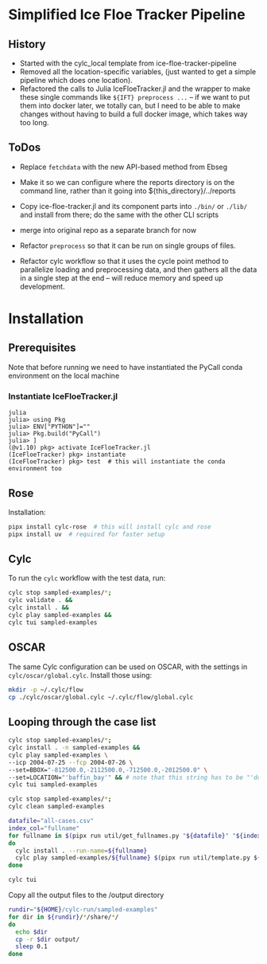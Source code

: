# Simplified Ice Floe Tracker Pipeline

## History

- Started with the cylc_local template from ice-floe-tracker-pipeline
- Removed all the location-specific variables, (just wanted to get a simple pipeline which does one location).
- Refactored the calls to Julia IceFloeTracker.jl and the wrapper to make these single commands like `${IFT} preprocess ...` – if we want to put them into docker later, we totally can, but I need to be able to make changes without having to build a full docker image, which takes way too long.

## ToDos

- Replace `fetchdata` with the new API-based method from Ebseg
- Make it so we can configure where the reports directory is on the command line, rather than it going into ${this_directory}/../reports
- Copy ice-floe-tracker.jl and its component parts into `./bin/` or `./lib/` and install from there; do the same with the other CLI scripts
- merge into original repo as a separate branch for now

- Refactor `preprocess` so that it can be run on single groups of files.
- Refactor cylc workflow so that it uses the cycle point method to parallelize loading and preprocessing data, and then gathers all the data in a single step at the end – will reduce memory and speed up development.

# Installation

## Prerequisites

Note that before running we need to have instantiated the PyCall conda environment on the local machine

### Instantiate IceFloeTracker.jl

```
julia
julia> using Pkg
julia> ENV["PYTHON"]=""
julia> Pkg.build("PyCall")
julia> ]
(@v1.10) pkg> activate IceFloeTracker.jl
(IceFloeTracker) pkg> instantiate
(IceFloeTracker) pkg> test  # this will instantiate the conda environment too
```





## Rose

Installation:

```bash
pipx install cylc-rose  # this will install cylc and rose
pipx install uv  # required for faster setup
```

## Cylc
To run the `cylc` workflow with the test data, run:
```bash
cylc stop sampled-examples/*;
cylc validate . &&
cylc install . &&
cylc play sampled-examples &&
cylc tui sampled-examples 
```

## OSCAR

The same Cylc configuration can be used on OSCAR, with the settings in `cylc/oscar/global.cylc`.
Install those using:
```bash
mkdir -p ~/.cylc/flow
cp ./cylc/oscar/global.cylc ~/.cylc/flow/global.cylc
```


## Looping through the case list



```bash
cylc stop sampled-examples/*;
cylc install . -n sampled-examples &&
cylc play sampled-examples \
--icp 2004-07-25 --fcp 2004-07-26 \
--set=BBOX="-812500.0,-2112500.0,-712500.0,-2012500.0" \
--set=LOCATION="'baffin_bay'" && # note that this string has to be "'double quoted'"
cylc tui sampled-examples
```


```bash
cylc stop sampled-examples/*;
cylc clean sampled-examples

```

```bash
datafile="all-cases.csv"
index_col="fullname"
for fullname in $(pipx run util/get_fullnames.py "${datafile}" "${index_col}" --start 50); 
do   
  cylc install . --run-name=${fullname}
  cylc play sampled-examples/${fullname} $(pipx run util/template.py ${datafile} ${index_col} ${fullname}); 
done

cylc tui
```

Copy all the output files to the /output directory
```bash
rundir="${HOME}/cylc-run/sampled-examples"
for dir in ${rundir}/*/share/*/
do
  echo $dir
  cp -r $dir output/
  sleep 0.1
done
```